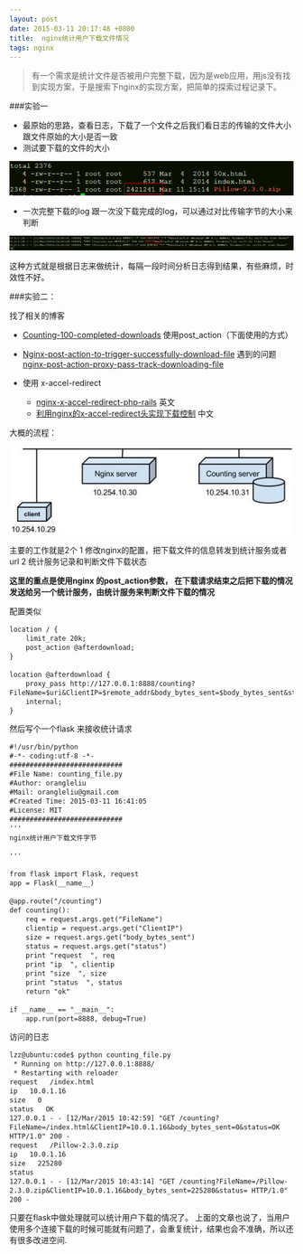 ```yaml
---
layout: post
date: 2015-03-11 20:17:48 +0800
title:  nginx统计用户下载文件情况
tags: nginx
---
```


> 有一个需求是统计文件是否被用户完整下载，因为是web应用，用js没有找到实现方案，于是搜索下nginx的实现方案，把简单的探索过程记录下。

###实验一

* 最原始的思路，查看日志，下载了一个文件之后我们看日志的传输的文件大小跟文件原始的大小是否一致
* 测试要下载的文件的大小

![测试文件](/images/filez_size.png)

* 一次完整下载的log 跟一次没下载完成的log，可以通过对比传输字节的大小来判断

![测试结果](/images/nginx_log.png)

这种方式就是根据日志来做统计，每隔一段时间分析日志得到结果，有些麻烦，时效性不好。

###实验二：

找了相关的博客

*  [Counting-100-completed-downloads](https://www.linkedin.com/groups/Counting-100-completed-downloads-using-2000893.S.191692888)
使用post_action（下面使用的方式）

*  [Nginx-post-action-to-trigger-successfully-download-file](http://www.tipstuff.org/2012/08/Nginx-post-action-to-trigger-successfully-download-file.html) 遇到的问题 [nginx-post-action-proxy-pass-track-downloading-file](http://serverfault.com/questions/535429/nginx-post-action-proxy-pass-track-downloading-file)

*  使用 x-accel-redirect
    + [nginx-x-accel-redirect-php-rails](http://kovyrin.net/2006/11/01/nginx-x-accel-redirect-php-rails/) 英文
    + [利用nginx的x-accel-redirect头实现下载控制](http://bianbian.org/154/利用nginx的x-accel-redirect头实现下载控制（附带php和rails实例代码）/) 中文

大概的流程：

![结构](/images/ngix.jpg)

主要的工作就是2个
1 修改nginx的配置，把下载文件的信息转发到统计服务或者url
2 统计服务记录和判断文件下载状态

**这里的重点是使用nginx 的post_action参数， 在下载请求结束之后把下载的情况发送给另一个统计服务，由统计服务来判断文件下载的情况**


配置类似

    location / {
        limit_rate 20k;
        post_action @afterdownload;
    }

    location @afterdownload {
        proxy_pass http://127.0.0.1:8888/counting?FileName=$uri&ClientIP=$remote_addr&body_bytes_sent=$body_bytes_sent&status=$request_completion;
        internal;
    }

然后写个一个flask 来接收统计请求

    #!/usr/bin/python
    #-*- coding:utf-8 -*-
    ############################
    #File Name: counting_file.py
    #Author: orangleliu
    #Mail: orangleliu@gmail.com
    #Created Time: 2015-03-11 16:41:05
    #License: MIT
    ############################
    '''
    nginx统计用户下载文件字节

    '''

    from flask import Flask, request
    app = Flask(__name__)

    @app.route("/counting")
    def counting():
        req = request.args.get("FileName")
        clientip = request.args.get("ClientIP")
        size = request.args.get("body_bytes_sent")
        status = request.args.get("status")
        print "request  ", req
        print "ip  ", clientip
        print "size  ", size
        print "status  ", status
        return "ok"

    if __name__ == "__main__":
        app.run(port=8888, debug=True)

访问的日志

    lzz@ubuntu:code$ python counting_file.py
     * Running on http://127.0.0.1:8888/
     * Restarting with reloader
    request   /index.html
    ip   10.0.1.16
    size   0
    status   OK
    127.0.0.1 - - [12/Mar/2015 10:42:59] "GET /counting?FileName=/index.html&ClientIP=10.0.1.16&body_bytes_sent=0&status=OK HTTP/1.0" 200 -
    request   /Pillow-2.3.0.zip
    ip   10.0.1.16
    size   225280
    status
    127.0.0.1 - - [12/Mar/2015 10:43:14] "GET /counting?FileName=/Pillow-2.3.0.zip&ClientIP=10.0.1.16&body_bytes_sent=225280&status= HTTP/1.0" 200 -

只要在flask中做处理就可以统计用户下载的情况了。
上面的文章也说了，当用户使用多个连接下载的时候可能就有问题了，会重复统计，结果也会不准确，所以还有很多改进空间.
